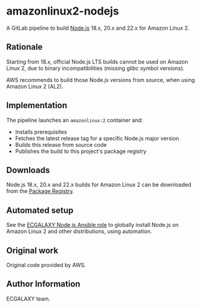 amazonlinux2-nodejs
===================

A GitLab pipeline to build [Node.js](https://nodejs.org/) 18.x, 20.x and 22.x for Amazon Linux 2.

Rationale
---------

Starting from 18.x, official Node.js LTS builds cannot be used on Amazon Linux 2, due to
binary incompatibilities (missing glibc symbol versions).

AWS recommends to build those Node.js versions from source, when using Amazon Linux 2 (AL2).

Implementation
--------------

The pipeline launches an `amazonlinux:2` container and:

* Installs prerequisites
* Fetches the latest release tag for a specific Node.js major version
* Builds this release from source code
* Publishes the build to this project's package registry

Downloads
---------

Node.js 18.x, 20.x and 22.x builds for Amazon Linux 2 can be downloaded from the
[Package Registry](https://code.europa.eu/ecgalaxy/amazonlinux2-nodejs/-/packages).

Automated setup
---------------

See the [ECGALAXY Node.js Ansible role](https://code.europa.eu/ecgalaxy/nodejs)
to globally install Node.js on Amazon Linux 2 and other distributions, using automation.

Original work
-------------

Original code provided by AWS.

Author Information
------------------

ECGALAXY team.
